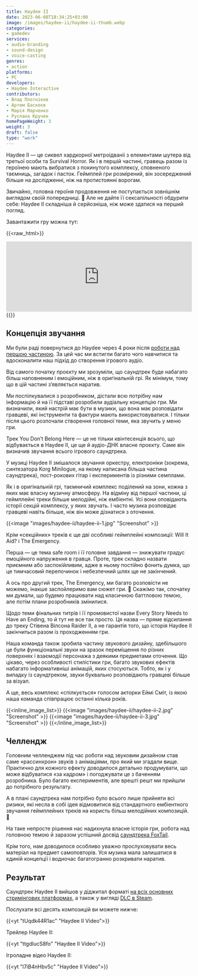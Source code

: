 ```yaml
---
title: Haydee II
date: 2023-06-08T18:34:25+03:00
image: /images/haydee-ii/haydee-ii-thumb.webp
categories: 
- gamedev
services: 
- audio-branding
- sound-design
- voice-casting
genres:
- action
platforms:
- PC
developers:
- Haydee Interactive
contributors:
- Влад Плотніков
- Артем Баскоєв
- Марія Марченко
- Руслана Кручек
homePageWeight: 3
weight: 3
draft: false
type: "work"
---
```


Haydee II — це сиквел хардкорної метроідваніі з елементами шутера від третьої особи та Survival Horror. Як і в першій частині, гравець разом із героїнею мають вибратися з покинутого комплексу, сповненого таємниць, загадок і пасток. Геймплей гри розмірений, він зосереджений більше на дослідженні, ніж на протистоянні ворогам.

Звичайно, головна героїня продовження не поступається зовнішнім виглядом своїй попередниці. 🙂 Але не дайте її сексапільності обдурити себе: Haydee II складніша й серйозніша, ніж може здатися на перший погляд.

Завантажити гру можна тут:

{{<raw_html>}}
<iframe loading="lazy" src="https://store.steampowered.com/widget/1444650/" frameborder="0" width="100%" height="190"></iframe>
{{</raw_html>}}

## Концепція звучання

Ми були раді повернутися до Haydee через 4 роки після [роботи над першою частиною](). За цей час ми встигли багато чого навчитися та вдосконалити наш підхід до створення ігрового аудіо.

Від самого початку проєкту ми зрозуміли, що саундтрек буде набагато більш наповненим і емоційним, ніж в оригінальній грі. Як мінімум, тому що в цій частині з’являється наратив.

Ми поспілкувалися з розробником, дістали всю потрібну нам інформацію й на її підставі розробили аудіальну концепцію гри. Ми визначили, який настрій має бути в музики, що вона має розповідати гравцеві, які інструменти та фактури мають використовуватися. І тільки після цього розпочали створення головної теми, яка звучить у меню гри.

Трек You Don’t Belong Here — це не тільки квінтесенція всього, що відбувається в Haydee II, це ще й аудіо-ДНК власне проєкту. Саме він визначив звучання всього ігрового саундтрека.

У музиці Haydee II змішалося звучання оркестру, електроніки (зокрема, синтезатора Korg Minilogue, на якому написана більша частина саундтрека), пост-рокових гітар і експериментів із різними семплами.

Як і в оригінальній грі, таємничий комплекс поділений на зони, кожна з яких має власну музичну атмосферу. На відміну від першої частини, ці геймплейні треки більше мелодійні, ніж ембіентні. Усі вони оповідають історії секцій комплексу, у яких звучать. І часто музика розповідає гравцеві навіть більше, ніж він може дізнатися з оточення.

{{<image "images/haydee-ii/haydee-ii-1.jpg" "Screenshot" >}}

Крім «секційних» треків є ще дві особливі геймплейні композиції: Will It Aid? і The Emergency.

Перша — це тема safe room і її головне завдання — знижувати градус емоційного напруження в гравця. Проте, трек складно назвати приємним або заспокійливим, адже в ньому постійно фонить думка, що це тимчасовий перепочинок і небезпечний шлях ще не закінчений.

А ось про другий трек, The Emergency, ми багато розповісти не можемо, інакше заспойлеримо вам сюжет гри. 🙂 Скажімо так, спочатку ми думали, що будемо працювати над класичною баттловою темою, але потім плани розробників змінилися.

Щодо теми фінальних титрів і її промовистої назви Every Story Needs to Have an Ending, то й тут не все так просто. Ця назва — пряме відсилання до треку Стівена Вілсона Raider II, а не гарантія того, що історія Haydee II закінчиться разом із проходженням гри.

Наша команда також зробила частину звукового дизайну, здебільшого це були функціональні звуки на зразок переміщення по різних поверхнях і взаємодії персонажа з деякими предметами оточення. Що цікаво, через особливості стилістики гри, багато звукових ефектів набагато інформативніші анімацій, яких стосуються. Тобто, як і у випадку із саундтреком, звуки буквально розповідають гравцеві більше за візуал.

А ще, весь комплекс «спілкується» голосом акторки Еймі Сміт, із якою наша команда співпрацює останні кілька років.

{{<inline_image_list>}}
{{<image "images/haydee-ii/haydee-ii-2.jpg" "Screenshot" >}}
{{<image "images/haydee-ii/haydee-ii-3.jpg" "Screenshot" >}}
{{</inline_image_list>}}

## Челлендж

Головним челленджем під час роботи над звуковим дизайном став саме «рассинхрон» звуків з анімаціями, про який ми згадали вище. Практично для кожного ефекту доводилося детально продумувати, що може відбуватися «за кадром» і погоджувати це з баченням розробника. Було багато експериментів, але врешті решт ми прийшли до потрібного результату.

А в плані саундтрека нам потрібно було всього лише прийняти всі ризики, які несла в собі ідея відмовитися від стандартного ембіентного звучання геймплейних треків на користь більш мелодійних композицій. 🙂

На таке непросте рішення нас надихнула власне історія гри, робота над головною темою й заразом успішний досвід [саундтрека FoxTail](foxtail).

Крім того, нам доводилося особливо уважно прослуховувати весь матеріал на предмет самоповторів. Уся музика мала залишатися в єдиній концепції і водночас багатогранно розкривати наратив.

## Результат

Саундтрек Haydee II вийшов у діджитал форматі [на всіх основних стримінгових платформах](https://ampl.ink/wPKLw), а також у вигляді [DLC в Steam](https://store.steampowered.com/app/1544610/Haydee_2_Soundtrack/).

Послухати всі десять композицій ви можете нижче:

{{<yt "tUqdk44R1ac" "Haydee II Video">}}

Трейлер Haydee II:

{{<yt "ttgdlucS8fo" "Haydee II Video">}}

Ігроладне відео Haydee II:

{{<yt "l7iB4nHbv5c" "Haydee II Video">}}